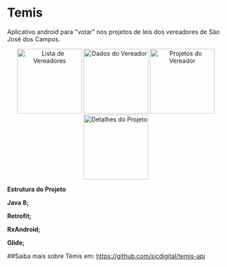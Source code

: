 # Temis
Aplicativo android para "votar" nos projetos de leis dos vereadores de São José dos Campos.

<p align="center">
  <img src="https://github.com/brsanthiago/Temis-App/blob/master/screen/device-2016-09-18-013937.png" alt="Lista de Vereadores" width="150"/>
  <img src="https://github.com/brsanthiago/Temis-App/blob/master/screen/device-2016-09-18-014012.png" alt="Dados do Vereador" width="150"/>
  <img src="https://github.com/brsanthiago/Temis-App/blob/master/screen/device-2016-09-18-014027.png" alt="Projetos do Vereador" width="150"/>
  <img src="https://github.com/brsanthiago/Temis-App/blob/master/screen/device-2016-09-18-014038.png" alt="Detalhes do Projeto" width="150"/>
</p>


<p><b>Estrutura do Projeto</b><p>
<p><b>Java 8;</b></p>
<p><b>Retrofit;</b></p>
<p><b>RxAndroid;</b></p>
<p><b>Glide;</b></p>



##Saiba mais sobre Têmis em:
https://github.com/sjcdigital/temis-api
